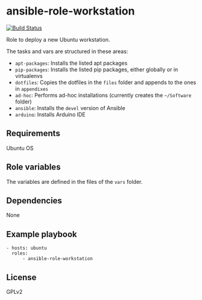 # ansible-role-workstation

[![Build Status](https://travis-ci.org/lekum/ansible-role-workstation.svg?branch=master)](https://travis-ci.org/lekum/ansible-role-workstation)

Role to deploy a new Ubuntu workstation.

The tasks and vars are structured in these areas:

- `apt-packages`: Installs the listed apt packages
- `pip-packages`: Installs the listed pip packages, either globally or in virtualenvs
- `dotfiles`: Copies the dotfiles in the `files` folder and appends to the ones in `appendixes`
- `ad-hoc`: Performs ad-hoc installations (currently creates the `~/Software` folder)
- `ansible`: Installs the `devel` version of Ansible
- `arduino`: Installs Arduino IDE

## Requirements

Ubuntu OS

## Role variables

The variables are defined in the files of the `vars` folder.

## Dependencies

None

## Example playbook

```
- hosts: ubuntu
  roles:
      - ansible-role-workstation
```

## License

GPLv2
